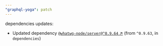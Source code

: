 ```yaml
---
"graphql-yoga": patch
---
```

dependencies updates:
  - Updated dependency [`@whatwg-node/server@^0.9.64` ↗︎](https://www.npmjs.com/package/@whatwg-node/server/v/0.9.64) (from `^0.9.63`, in `dependencies`)
